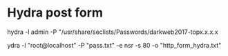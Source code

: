 # **Hydra post form**

hydra -l admin -P "/usr/share/seclists/Passwords/darkweb2017-topx.x.x.x  
  
ydra -l "root@localhost" -P "pass.txt" -e nsr -s 80 -o "http_form_hydra.txt" <target ip>